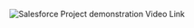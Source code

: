 ![Salesforce Project demonstration Video Link](https://drive.google.com/file/d/1czxz-vBE0yla1GREn3aiu47rjeGjaAPW/view?usp=sharing)
